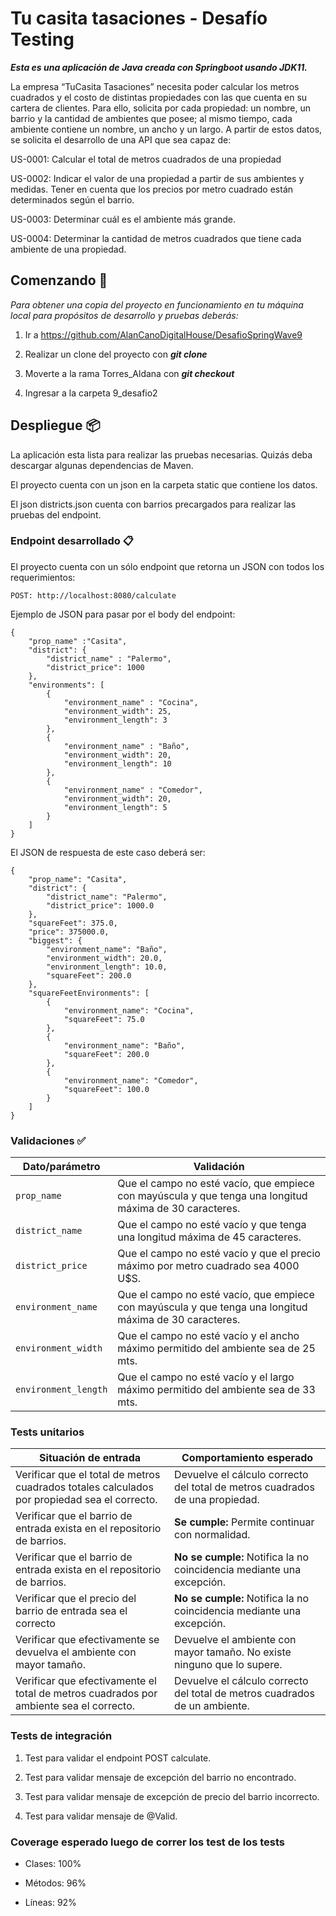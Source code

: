 # Tu casita tasaciones - Desafío Testing

**_Esta es una aplicación de Java creada con Springboot usando JDK11._**

La empresa “TuCasita Tasaciones” necesita poder calcular los metros cuadrados y el costo de distintas propiedades con las que cuenta en su cartera de clientes.
Para ello, solicita por cada propiedad: un nombre, un barrio y la cantidad de ambientes que posee; al mismo tiempo, cada ambiente contiene un nombre, un ancho y un largo.
A partir de estos datos, se solicita el desarrollo de una API que sea capaz de:

US-0001: Calcular el total de metros cuadrados de una propiedad

US-0002: Indicar el valor de una propiedad a partir de sus ambientes y medidas. Tener en cuenta que los precios por metro cuadrado están determinados según el barrio.

US-0003: Determinar cuál es el ambiente más grande.

US-0004: Determinar la cantidad de metros cuadrados que tiene cada ambiente de una propiedad.

## Comenzando 🚀

_Para obtener una copia del proyecto en funcionamiento en tu máquina local para propósitos de desarrollo y pruebas
deberás:_

1. Ir a https://github.com/AlanCanoDigitalHouse/DesafioSpringWave9

2. Realizar un clone del proyecto con _**git clone**_

3. Moverte a la rama Torres_Aldana con _**git checkout**_

4. Ingresar a la carpeta 9_desafio2

## Despliegue 📦

La aplicación esta lista para realizar las pruebas necesarias. Quizás deba descargar algunas dependencias de Maven.

El proyecto cuenta con un json en la carpeta static que contiene los datos.

El json districts.json cuenta con barrios precargados para realizar las pruebas del endpoint.


### Endpoint desarrollado 📋

El proyecto cuenta con un sólo endpoint que retorna un JSON con todos los requerimientos:

```
POST: http://localhost:8080/calculate
```

Ejemplo de JSON para pasar por el body del endpoint:

```
{
    "prop_name" :"Casita",
    "district": {
        "district_name" : "Palermo",
        "district_price": 1000
    },
    "environments": [
        {
            "environment_name" : "Cocina",
            "environment_width": 25,
            "environment_length": 3
        },
        {
            "environment_name" : "Baño",
            "environment_width": 20,
            "environment_length": 10
        },
        {
            "environment_name" : "Comedor",
            "environment_width": 20,
            "environment_length": 5
        }
    ]
}
```

El JSON de respuesta de este caso deberá ser:

```
{
    "prop_name": "Casita",
    "district": {
        "district_name": "Palermo",
        "district_price": 1000.0
    },
    "squareFeet": 375.0,
    "price": 375000.0,
    "biggest": {
        "environment_name": "Baño",
        "environment_width": 20.0,
        "environment_length": 10.0,
        "squareFeet": 200.0
    },
    "squareFeetEnvironments": [
        {
            "environment_name": "Cocina",
            "squareFeet": 75.0
        },
        {
            "environment_name": "Baño",
            "squareFeet": 200.0
        },
        {
            "environment_name": "Comedor",
            "squareFeet": 100.0
        }
    ]
}
```

### Validaciones ✅

| Dato/parámetro | Validación |
| --- | --- |
| `prop_name` | Que el campo no esté vacío, que empiece con mayúscula y que tenga una longitud máxima de 30 caracteres. |
| `district_name` | Que el campo no esté vacío y que tenga una longitud máxima de 45 caracteres. |
| `district_price` | Que el campo no esté vacío y que el precio máximo por metro cuadrado sea 4000 U$S. |
| `environment_name` | Que el campo no esté vacío, que empiece con mayúscula y que tenga una longitud máxima de 30 caracteres. |
| `environment_width` | Que el campo no esté vacío y el ancho máximo permitido del ambiente sea de 25 mts. |
| `environment_length` | Que el campo no esté vacío y el largo máximo permitido del ambiente sea de 33 mts. |


### Tests unitarios

| Situación de entrada | Comportamiento esperado |
| --- | --- |
| Verificar que el total de metros cuadrados totales calculados por propiedad sea el correcto. | Devuelve el cálculo correcto del total de metros cuadrados de una propiedad. |
| Verificar que el barrio de entrada exista en el repositorio de barrios. | **Se cumple:** Permite continuar con normalidad. |
| Verificar que el barrio de entrada exista en el repositorio de barrios. | **No se cumple:** Notifica la no coincidencia mediante una excepción. |
| Verificar que el precio del barrio de entrada sea el correcto | **No se cumple:** Notifica la no coincidencia mediante una excepción. |
| Verificar que efectivamente se devuelva el ambiente con mayor tamaño. | Devuelve el ambiente con mayor tamaño. No existe ninguno que lo supere. |
| Verificar que efectivamente el total de metros cuadrados por ambiente sea el correcto. | Devuelve el cálculo correcto del total de metros cuadrados de un ambiente. |

### Tests de integración

1. Test para validar el endpoint POST calculate.

2. Test para validar mensaje de excepción del barrio no encontrado.

3. Test para validar mensaje de excepción de precio del barrio incorrecto.

4. Test para validar mensaje de @Valid.

### Coverage esperado luego de correr los test de los tests

- Clases: 100%

- Métodos: 96%

- Líneas: 92%